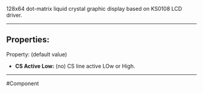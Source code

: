 128x64 dot-matrix liquid crystal graphic display based on KS0108 LCD driver.

---

## Properties:

Property: (default value)

- **CS Active Low:** (no)
   CS line active LOw or High.

---

#Component 